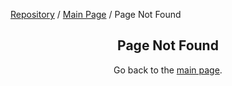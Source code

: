 [Repository](https://github.com/Laravel-Lang/lang) / [Main Page](index.md) / Page Not Found

<h2 align="center">
    Page Not Found
</h2>

<p align="center">
    Go back to the <a href="index.md">main page</a>.
</p>
